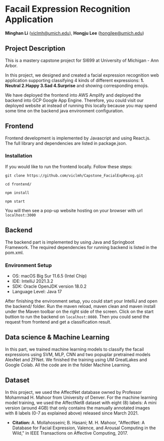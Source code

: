 # Facail Expression Recognition Application

**Minghan Li** (viclmh@umich.edu), **Hongju Lee** (hongjlee@umich.edu)

## Project Description
This is a mastery capstone project for SI699 at University of Michigan - Ann Arbor.

In this project, we designed and created a facial expression recognition web application supporting classifying 4 kinds of different expressions: **1. Neutral 2.Happy 3.Sad 4.Surprise** and showing corresponding emojis.

We have deployed the frontend into AWS Amplify and deployed the backend into GCP Google App Engine. Therefore, you could visit our deployed website at instead of running this locally because you may spend some time on the backend java environment configuration. 

## Frontend
Frontend development is implemented by Javascript and using React.js. The full library and dependencies are listed in package.json.

### Installation
If you would like to run the frontend locally. Follow these steps:

`git clone https://github.com/viclmh/Capstone_FacialExpRecog.git`

`cd frontend/`

`npm install`

`npm start`

You will then see a pop-up website hosting on your browser with url `localhost:3000`

## Backend
The backend part is implemented by using Java and Springboot Framework. The required dependencies for running backend is listed in the pom.xml.

### Environment Setup
- OS: macOS Big Sur 11.6.5 (Intel Chip)
- IDE: IntelliJ 2021.3.2
- SDK: Oracle OpenJDK version 18.0.2
- Language Level: Java 17

After finishing the environment setup, you could start your IntelliJ and open the backend/ folder. Run the maven reload, maven clean and maven install under the Maven toolbar on the right side of the screen. Click on the start buttion to run the backend on `localhost:8080`. Then you could send the request from frontend and get a classification result. 

## Data science & Machine Learning
In this part, we trained machine learning models to classify the facail expressions using SVM, MLP, CNN and two popuplar pretrained models AlexNet and ZFNet. We finished the training using UM GreatLakes and Google Colab. All the code are in the folder Machine Learning.

## Dataset
In this project, we used the AffectNet database owned by Professor Mohammad H. Mahoor from University of Denver. For the machine learning model training, we used the AffectNet8 dataset with eight (8) labels: A mini version (around 4GB) that only contains the manually annotated images with 8 labels (0-7 as explained above) released since March 2021.
- **Citation:** A. Mollahosseini; B. Hasani; M. H. Mahoor, "AffectNet: A Database for Facial Expression, Valence, and Arousal Computing in the Wild," in IEEE Transactions on Affective Computing, 2017.

  
